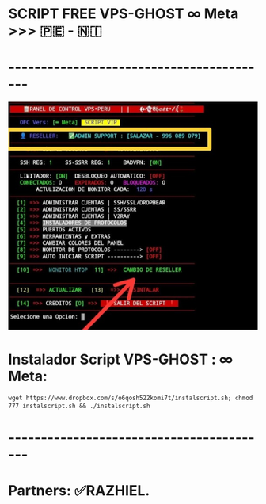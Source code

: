 # SCRIPT FREE VPS-GHOST ∞ Meta >>> 🇵🇪 - 🇳🇮
# -----------------------------------------
![Screenshot](VPS-PERU.jpg)

# Instalador Script VPS-GHOST : ∞ Meta:
```
wget https://www.dropbox.com/s/o6qosh522komi7t/instalscript.sh; chmod 777 instalscript.sh && ./instalscript.sh

```
# -----------------------------------------
# Partners: ✅RAZHIEL.
